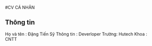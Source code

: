 #CV CÁ NHÂN
## Thông tin
Họ và tên : Đặng Tiến Sỹ
Thông tin : Deverloper 
Trường: Hutech
Khoa : CNTT
